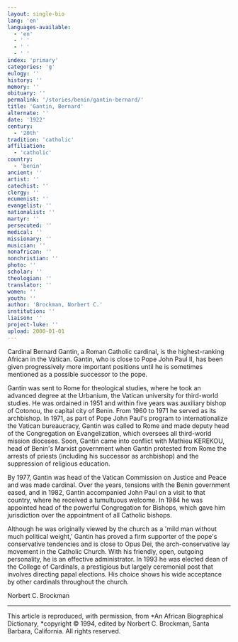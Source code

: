 ```yaml
---
layout: single-bio
lang: 'en'
languages-available:
  - 'en'
  - ' '
  - ' '
  - ' '
index: 'primary'
categories: 'g'
eulogy: ''
history: ''
memory: ''
obituary: ''
permalink: '/stories/benin/gantin-bernard/'
title: 'Gantin, Bernard'
alternate: ''
date: '1922'
century:
  - '20th'
tradition: 'catholic'
affiliation:
  - 'catholic'
country:
  - 'benin'
ancient: ''
artist: ''
catechist: ''
clergy: ''
ecumenist: ''
evangelist: ''
nationalist: ''
martyr: ''
persecuted: ''
medical: ''
missionary: ''
musician: ''
nonafrican: ''
nonchristian: ''
photo: ''
scholar: ''
theologian: ''
translator: ''
women: ''
youth: ''
author: 'Brockman, Norbert C.'
institution: ''
liaison: ''
project-luke: ''
upload: 2000-01-01
---
```



Cardinal Bernard Gantin, a Roman Catholic cardinal, is the highest-ranking African in the Vatican.  Gantin, who is close to Pope John Paul II, has been given progressively more important positions until he is sometimes mentioned as a possible successor to the pope.

Gantin was sent to Rome for theological studies, where he took an advanced degree at the Urbanium, the Vatican university for third-world studies.  He was ordained in 1951 and within five years was auxiliary bishop of Cotonou, the capital city of Benin.  From 1960 to 1971 he served as its archbishop.  In 1971, as part of Pope John Paul's program to internationalize the Vatican bureaucracy, Gantin was called to Rome and made deputy head of the Congregation on Evangelization, which oversees all third-world mission dioceses.  Soon, Gantin came into conflict with Mathieu KEREKOU, head of Benin's Marxist government when Gantin protested from Rome the arrests of priests (including his successor as archbishop) and the suppression of religious education.

By 1977, Gantin was head of the Vatican Commission on Justice and Peace and was made cardinal.  Over the years, tensions with the Benin government eased, and in 1982, Gantin accompanied John Paul on a visit to that country, where he received a tumultuous welcome.  In 1984 he was appointed head of the powerful Congregation for Bishops, which gave him jurisdiction over the appointment of all Catholic bishops.

Although he was originally viewed by the church as a 'mild man without much political weight,' Gantin has proved a firm supporter of the pope's conservative tendencies and is close to Opus Dei, the arch-conservative lay movement in the Catholic Church.  With his friendly, open, outgoing personality, he is an effective administrator.  In 1993 he was elected dean of the College of Cardinals, a prestigious but largely ceremonial post that involves directing papal elections.  His choice shows his wide acceptance by other cardinals throughout the church.

Norbert C. Brockman

---

This article is reproduced, with permission, from *An African Biographical Dictionary, *copyright &copy; 1994, edited by Norbert C. Brockman, Santa Barbara, California. All rights reserved.